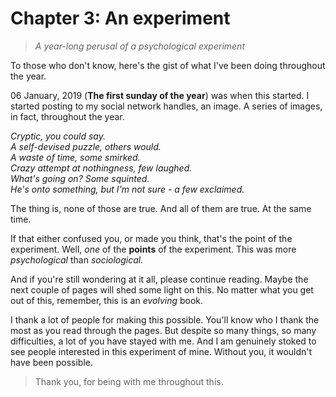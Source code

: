 # Chapter 3: An experiment

> *A year-long perusal of a psychological experiment*

To those who don't know, here's the gist of what I've been doing throughout the year.

06 January, 2019 (**The first sunday of the year**) was when this started. I started posting to my social network handles, an image. A series of images, in fact, throughout the year.

*Cryptic, you could say.  
A self-devised puzzle, others would.  
A waste of time, some smirked.  
Crazy attempt at nothingness, few laughed.  
What's going on? Some squinted.  
He's onto something, but I'm not sure - a few exclaimed.*  

The thing is, none of those are true. And all of them are true. At the same time.

If that either confused you, or made you think, that's the point of the experiment. Well, *one* of the **points** of the experiment.
This was more *psychological* than *sociological.*

And if you're still wondering at it all, please continue reading. Maybe the next couple of pages will shed some light on this. No matter what you get out of this, remember, this is an *evolving* book.

I thank a lot of people for making this possible. You'll know who I thank the most as you read through the pages. But despite so many things, so many difficulties, a lot of you have stayed with me. And I am genuinely stoked to see people interested in this experiment of mine. Without you, it wouldn't have been possible. 

> Thank you, for being with me throughout this.